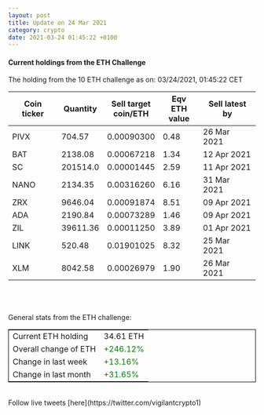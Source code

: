 ```yaml
---
layout: post
title: Update on 24 Mar 2021
category: crypto
date: 2021-03-24 01:45:22 +0100
---
```

<!-- Global site tag (gtag.js) - Google Analytics -->
<script async src="https://www.googletagmanager.com/gtag/js?id=UA-103831149-5"></script>
<script>
  window.dataLayer = window.dataLayer || [];
  function gtag(){dataLayer.push(arguments);}
  gtag('js', new Date());

  gtag('config', 'UA-103831149-5');
</script>


#### Current holdings from the ETH Challenge

The holding from the 10 ETH challenge as on: 03/24/2021, 01:45:22 CET

|Coin ticker|Quantity|Sell target<br>coin/ETH|Eqv ETH<br>value|Sell latest by|
|-----------|--------|-----------|-----------|--------------|
PIVX|704.57|  0.00090300|0.48|26 Mar 2021|
BAT|2138.08|  0.00067218|1.34|12 Apr 2021|
SC|201514.0|  0.00001445|2.59|11 Apr 2021|
NANO|2134.35|  0.00316260|6.16|31 Mar 2021|
ZRX|9646.04|  0.00091874|8.51|09 Apr 2021|
ADA|2190.84|  0.00073289|1.46|09 Apr 2021|
ZIL|39611.36|  0.00011250|3.89|01 Apr 2021|
LINK|520.48|  0.01901025|8.32|25 Mar 2021|
XLM|8042.58|  0.00026979|1.90|26 Mar 2021|

<br>
<br>
<br>
General stats from the ETH challenge:

<table style="border:1px solid black;margin-left:auto;margin-right:auto;">
	<tbody>
	<tr>
		<td>Current ETH holding</td>
		<td>     34.61 ETH</td>
	</tr>
	<tr>
		<td>Overall change of ETH</td>
		<td><font color="green">+246.12%</font></td>
	</tr>
	<tr>
		<td>Change in last week</td>
		<td><font color="green">+13.16%</font></td>
	</tr>
	<tr>
		<td>Change in last month</td>
		<td><font color="green">+31.65%</font></td>
	</tr>
	</tbody>
</table>

<br>
Follow live tweets [here](https://twitter.com/vigilantcrypto1)
<br>
<br>
